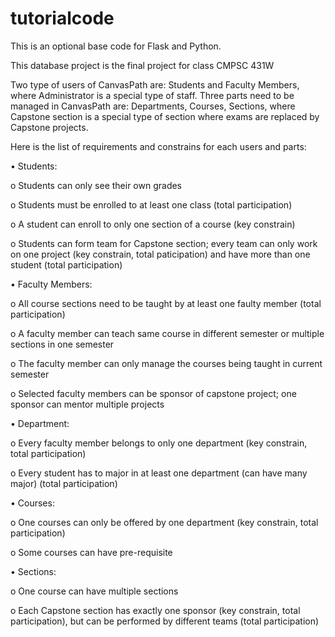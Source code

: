 # tutorialcode
This is an optional base code for Flask and Python.

This database project is the final project for class CMPSC 431W

Two type of users of CanvasPath are: Students and Faculty Members, where Administrator is a special type of staff.
Three parts need to be managed in CanvasPath are: Departments, Courses, Sections, where Capstone section is a special type of section where exams are replaced by Capstone projects. 

Here is the list of requirements and constrains for each users and parts: 

•	Students:

o	Students can only see their own grades

o	Students must be enrolled to at least one class (total participation)

o	A student can enroll to only one section of a course (key constrain)

o	Students can form team for Capstone section; every team can only work on one project (key constrain, total paticipation) and have more than one student (total participation) 


•	Faculty Members:

o	All course sections need to be taught by at least one faulty member (total participation)

o	A faculty member can teach same course in different semester or multiple sections in one semester

o	The faculty member can only manage the courses being taught in current semester

o	Selected faculty members can be sponsor of capstone project; one sponsor can mentor multiple projects


•	Department:

o	Every faculty member belongs to only one department (key constrain, total participation)

o	Every student has to major in at least one department (can have many major) (total participation)


•	Courses: 

o	One courses can only be offered by one department (key constrain, total participation)

o	Some courses can have pre-requisite 


•	Sections:

o	One course can have multiple sections

o	Each Capstone section has exactly one sponsor (key constrain, total participation), but can be performed by different teams (total participation) 

